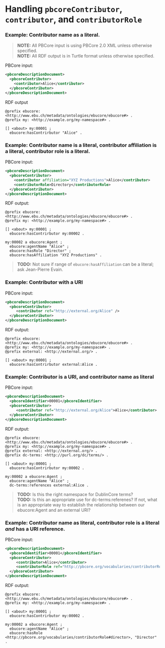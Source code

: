 # Handling `pbcoreContributor`, `contributor`, and `contributorRole`

### Example: Contributor name as a literal.

> **NOTE:** All PBCore input is using PBCore 2.0 XML unless otherwise specified.<br />
> **NOTE:** All RDF output is in Turtle format unless otherwise specified.

PBCore input:
```xml
<pbcoreDescriptionDocument>
  <pbcoreContributor>
    <contributor>Alice</contributor>
  </pbcoreContributor>
</pbcoreDescriptionDocument>
```

RDF output
```
@prefix ebucore: <http://www.ebu.ch/metadata/ontologies/ebucore/ebucore#> .
@prefix my: <http://example.org/my-namespace#> .

[] <about> my:00001 ;
  ebucore:hasContrirbutor "Alice" .
```

### Example: Contributor name is a literal, contributor affiliation is a literal, contributor role is a literal.

PBCore input:
```xml
<pbcoreDescriptionDocument>
  <pbcoreContributor>
    <contributor affiliation="XYZ Productions">Alice</contributor>
    <contributorRole>Directory</contributorRole>
  </pbcoreContributor>
</pbcoreDescriptionDocument>
```

RDF output:
```
@prefix ebucore: <http://www.ebu.ch/metadata/ontologies/ebucore/ebucore#> .
@prefix my: <http://example.org/my-namespace#> .

[] <about> my:00001 ;
  ebucore:hasContrirbutor my:00002 .

my:00002 a ebucore:Agent ;
  ebucore:agentName "Alice" ;
  ebucore:hasRole "Director" ;
  ebucore:hasAffiliation "XYZ Productions" .
```
> **TODO:** Not sure if range of `ebucore:hasAffiliation` can be a literal; ask Jean-Pierre Evain.


### Example: Contributor with a URI

PBCore input:
```xml
<pbcoreDescriptionDocument>
  <pbcoreContributor>
     <contributor ref="http://external.org/Alice" />
  </pbcoreContributor>
</pbcoreDescriptionDocument>
```

RDF output:
```
@prefix ebucore: <http://www.ebu.ch/metadata/ontologies/ebucore/ebucore#> .
@prefix my: <http://example.org/my-namespace#> .
@prefix external: <http://external.org/> .

[] <about> my:00001 ;
  ebucore:hasContrirbutor external:Alice .
```

### Example: Contributor is a URI, and contributor name as literal

PBCore input:
```xml
<pbcoreDescriptionDocument>
  <pbcoreIdentifier>00001</pbcoreIdentifier>
  <pbcoreContributor>
     <contributor ref="http://external.org/Alice">Alice</contributor>
  </pbcoreContributor>
</pbcoreDescriptionDocument>
```

RDF output:
```
@prefix ebucore: <http://www.ebu.ch/metadata/ontologies/ebucore/ebucore#> .
@prefix my: <http://example.org/my-namespace#> .
@prefix external: <http://external.org/> .
@prefix dc-terms: <http://purl.org/dc/terms/> .

[] <about> my:00001 ;
  ebucore:hasContrirbutor my:00002 .

my:00002 a ebucore:Agent ;
  ebucore:agentName "Alice" ;
  dc-terms:references external:Alice .
```
> **TODO:** Is this the right namespace for DublinCore terms?<br />
> **TODO:** Is this an appropriate use for dc-terms:referenes? If not, what is an appropriate way to establish the relationship between our ebucore:Agent and an external URI?

### Example: Contributor name as literal, contributor role is a literal _and_ has a URI reference.

PBCore input:
```xml
<pbcoreDescriptionDocument>
  <pbcoreIdentifier>00001</pbcoreIdentifier>
  <pbcoreContributor>
     <contributor>Alice</contributor>
     <contributorRole ref="http://pbcore.org/vocabularies/contributorRole#director">Director<contributorRole/>
  </pbcoreContributor>
</pbcoreDescriptionDocument>
```


RDF output:
```
@prefix ebucore: <http://www.ebu.ch/metadata/ontologies/ebucore/ebucore#> .
@prefix my: <http://example.org/my-namespace#> .

[] <about> my:00001 ;
  ebucore:hasContrirbutor my:00002 .

my:00002 a ebucore:Agent ;
  ebucore:agentName "Alice" ;
  ebucore:hasRole <http://pbcore.org/vocabularies/contributorRole#director>, "Director" .
```
